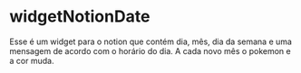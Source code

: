 # widgetNotionDate

  Esse é um widget para o notion que contém dia, mês, dia da semana e uma mensagem de acordo com o horário do dia.
A cada novo mês o pokemon e a cor muda.

